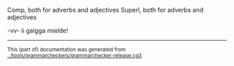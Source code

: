 





































































Comp, both for adverbs and adjectives
Superl, both for adverbs and adjectives
































































































































































































































































































































































































































































































































































































































































































































































































































































































































































































































































































































































































































































































































































































































































































































































































































































































































































































































































































-vv- ii galgga mielde!






















































































































































































































































































































































































































































































































































































































































































































































































































* * *
<small>This (part of) documentation was generated from [../tools/grammarcheckers/grammarchecker-release.cg3](http://github.com/giellalt/lang-sme/blob/main/../tools/grammarcheckers/grammarchecker-release.cg3)</small>